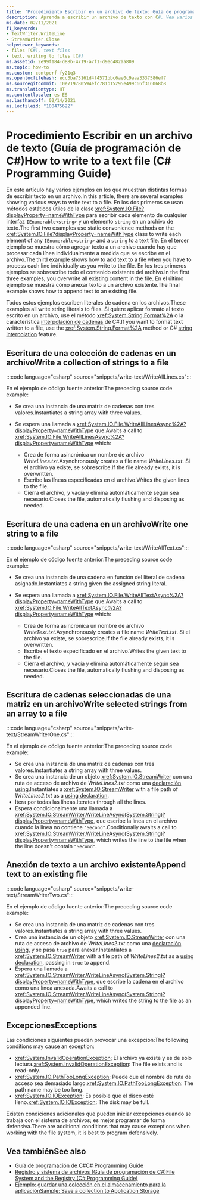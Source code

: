 ```yaml
---
title: 'Procedimiento Escribir en un archivo de texto: Guía de programación de C#'
description: Aprenda a escribir un archivo de texto con C#. Vea varios ejemplos de código y examine los recursos adicionales disponibles.
ms.date: 02/11/2021
f1_keywords:
- TextWriter.WriteLine
- StreamWriter.Close
helpviewer_keywords:
- files [C#], text files
- text, writing to files [C#]
ms.assetid: 2e99f184-d88b-4719-a7f1-d9ec482aa809
ms.topic: how-to
ms.custom: contperf-fy21q3
ms.openlocfilehash: ecc3ba73161d4f4571bbc6ae0c9aaa3337586ef7
ms.sourcegitcommit: 10e719780594efc781b15295e499c66f316068b8
ms.translationtype: HT
ms.contentlocale: es-ES
ms.lasthandoff: 02/14/2021
ms.locfileid: "100475622"
---
```

# <a name="how-to-write-to-a-text-file-c-programming-guide"></a><span data-ttu-id="5a3e9-104">Procedimiento Escribir en un archivo de texto (Guía de programación de C#)</span><span class="sxs-lookup"><span data-stu-id="5a3e9-104">How to write to a text file (C# Programming Guide)</span></span>

<span data-ttu-id="5a3e9-105">En este artículo hay varios ejemplos en los que muestran distintas formas de escribir texto en un archivo.</span><span class="sxs-lookup"><span data-stu-id="5a3e9-105">In this article, there are several examples showing various ways to write text to a file.</span></span> <span data-ttu-id="5a3e9-106">En los dos primeros se usan métodos estáticos útiles de la clase <xref:System.IO.File?displayProperty=nameWithType> para escribir cada elemento de cualquier interfaz `IEnumerable<string>` y un elemento `string` en un archivo de texto.</span><span class="sxs-lookup"><span data-stu-id="5a3e9-106">The first two examples use static convenience methods on the <xref:System.IO.File?displayProperty=nameWithType> class to write each element of any `IEnumerable<string>` and a `string` to a text file.</span></span> <span data-ttu-id="5a3e9-107">En el tercer ejemplo se muestra cómo agregar texto a un archivo cuando hay que procesar cada línea individualmente a medida que se escribe en el archivo.</span><span class="sxs-lookup"><span data-stu-id="5a3e9-107">The third example shows how to add text to a file when you have to process each line individually as you write to the file.</span></span> <span data-ttu-id="5a3e9-108">En los tres primeros ejemplos se sobrescribe todo el contenido existente del archivo.</span><span class="sxs-lookup"><span data-stu-id="5a3e9-108">In the first three examples, you overwrite all existing content in the file.</span></span> <span data-ttu-id="5a3e9-109">En el último ejemplo se muestra cómo anexar texto a un archivo existente.</span><span class="sxs-lookup"><span data-stu-id="5a3e9-109">The final example shows how to append text to an existing file.</span></span>

 <span data-ttu-id="5a3e9-110">Todos estos ejemplos escriben literales de cadena en los archivos.</span><span class="sxs-lookup"><span data-stu-id="5a3e9-110">These examples all write string literals to files.</span></span> <span data-ttu-id="5a3e9-111">Si quiere aplicar formato al texto escrito en un archivo, use el método <xref:System.String.Format%2A> o la característica [interpolación de cadenas](../../language-reference/tokens/interpolated.md) de C#.</span><span class="sxs-lookup"><span data-stu-id="5a3e9-111">If you want to format text written to a file, use the <xref:System.String.Format%2A> method or C# [string interpolation](../../language-reference/tokens/interpolated.md) feature.</span></span>

## <a name="write-a-collection-of-strings-to-a-file"></a><span data-ttu-id="5a3e9-112">Escritura de una colección de cadenas en un archivo</span><span class="sxs-lookup"><span data-stu-id="5a3e9-112">Write a collection of strings to a file</span></span>

:::code language="csharp" source="snippets/write-text/WriteAllLines.cs":::

<span data-ttu-id="5a3e9-113">En el ejemplo de código fuente anterior:</span><span class="sxs-lookup"><span data-stu-id="5a3e9-113">The preceding source code example:</span></span>

- <span data-ttu-id="5a3e9-114">Se crea una instancia de una matriz de cadenas con tres valores.</span><span class="sxs-lookup"><span data-stu-id="5a3e9-114">Instantiates a string array with three values.</span></span>
- <span data-ttu-id="5a3e9-115">Se espera una llamada a <xref:System.IO.File.WriteAllLinesAsync%2A?displayProperty=nameWithType> que:</span><span class="sxs-lookup"><span data-stu-id="5a3e9-115">Awaits a call to <xref:System.IO.File.WriteAllLinesAsync%2A?displayProperty=nameWithType> which:</span></span>

  - <span data-ttu-id="5a3e9-116">Crea de forma asincrónica un nombre de archivo *WriteLines.txt*.</span><span class="sxs-lookup"><span data-stu-id="5a3e9-116">Asynchronously creates a file name *WriteLines.txt*.</span></span> <span data-ttu-id="5a3e9-117">Si el archivo ya existe, se sobrescribe.</span><span class="sxs-lookup"><span data-stu-id="5a3e9-117">If the file already exists, it is overwritten.</span></span>
  - <span data-ttu-id="5a3e9-118">Escribe las líneas especificadas en el archivo.</span><span class="sxs-lookup"><span data-stu-id="5a3e9-118">Writes the given lines to the file.</span></span>
  - <span data-ttu-id="5a3e9-119">Cierra el archivo, y vacía y elimina automáticamente según sea necesario.</span><span class="sxs-lookup"><span data-stu-id="5a3e9-119">Closes the file, automatically flushing and disposing as needed.</span></span>

## <a name="write-one-string-to-a-file"></a><span data-ttu-id="5a3e9-120">Escritura de una cadena en un archivo</span><span class="sxs-lookup"><span data-stu-id="5a3e9-120">Write one string to a file</span></span>

:::code language="csharp" source="snippets/write-text/WriteAllText.cs":::

<span data-ttu-id="5a3e9-121">En el ejemplo de código fuente anterior:</span><span class="sxs-lookup"><span data-stu-id="5a3e9-121">The preceding source code example:</span></span>

- <span data-ttu-id="5a3e9-122">Se crea una instancia de una cadena en función del literal de cadena asignado.</span><span class="sxs-lookup"><span data-stu-id="5a3e9-122">Instantiates a string given the assigned string literal.</span></span>
- <span data-ttu-id="5a3e9-123">Se espera una llamada a <xref:System.IO.File.WriteAllTextAsync%2A?displayProperty=nameWithType> que:</span><span class="sxs-lookup"><span data-stu-id="5a3e9-123">Awaits a call to <xref:System.IO.File.WriteAllTextAsync%2A?displayProperty=nameWithType> which:</span></span>

  - <span data-ttu-id="5a3e9-124">Crea de forma asincrónica un nombre de archivo *WriteText.txt*.</span><span class="sxs-lookup"><span data-stu-id="5a3e9-124">Asynchronously creates a file name *WriteText.txt*.</span></span> <span data-ttu-id="5a3e9-125">Si el archivo ya existe, se sobrescribe.</span><span class="sxs-lookup"><span data-stu-id="5a3e9-125">If the file already exists, it is overwritten.</span></span>
  - <span data-ttu-id="5a3e9-126">Escribe el texto especificado en el archivo.</span><span class="sxs-lookup"><span data-stu-id="5a3e9-126">Writes the given text to the file.</span></span>
  - <span data-ttu-id="5a3e9-127">Cierra el archivo, y vacía y elimina automáticamente según sea necesario.</span><span class="sxs-lookup"><span data-stu-id="5a3e9-127">Closes the file, automatically flushing and disposing as needed.</span></span>

## <a name="write-selected-strings-from-an-array-to-a-file"></a><span data-ttu-id="5a3e9-128">Escritura de cadenas seleccionadas de una matriz en un archivo</span><span class="sxs-lookup"><span data-stu-id="5a3e9-128">Write selected strings from an array to a file</span></span>

:::code language="csharp" source="snippets/write-text/StreamWriterOne.cs":::

<span data-ttu-id="5a3e9-129">En el ejemplo de código fuente anterior:</span><span class="sxs-lookup"><span data-stu-id="5a3e9-129">The preceding source code example:</span></span>

- <span data-ttu-id="5a3e9-130">Se crea una instancia de una matriz de cadenas con tres valores.</span><span class="sxs-lookup"><span data-stu-id="5a3e9-130">Instantiates a string array with three values.</span></span>
- <span data-ttu-id="5a3e9-131">Se crea una instancia de un objeto <xref:System.IO.StreamWriter> con una ruta de acceso de archivo de *WriteLines2.txt* como una [declaración using](../../whats-new/csharp-8.md#using-declarations).</span><span class="sxs-lookup"><span data-stu-id="5a3e9-131">Instantiates a <xref:System.IO.StreamWriter> with a file path of *WriteLines2.txt* as a [using declaration](../../whats-new/csharp-8.md#using-declarations).</span></span>
- <span data-ttu-id="5a3e9-132">Itera por todas las líneas.</span><span class="sxs-lookup"><span data-stu-id="5a3e9-132">Iterates through all the lines.</span></span>
- <span data-ttu-id="5a3e9-133">Espera condicionalmente una llamada a <xref:System.IO.StreamWriter.WriteLineAsync(System.String)?displayProperty=nameWithType>, que escribe la línea en el archivo cuando la línea no contiene `"Second"`.</span><span class="sxs-lookup"><span data-stu-id="5a3e9-133">Conditionally awaits a call to <xref:System.IO.StreamWriter.WriteLineAsync(System.String)?displayProperty=nameWithType>, which writes the line to the file when the line doesn't contain `"Second"`.</span></span>

## <a name="append-text-to-an-existing-file"></a><span data-ttu-id="5a3e9-134">Anexión de texto a un archivo existente</span><span class="sxs-lookup"><span data-stu-id="5a3e9-134">Append text to an existing file</span></span>

:::code language="csharp" source="snippets/write-text/StreamWriterTwo.cs":::

<span data-ttu-id="5a3e9-135">En el ejemplo de código fuente anterior:</span><span class="sxs-lookup"><span data-stu-id="5a3e9-135">The preceding source code example:</span></span>

- <span data-ttu-id="5a3e9-136">Se crea una instancia de una matriz de cadenas con tres valores.</span><span class="sxs-lookup"><span data-stu-id="5a3e9-136">Instantiates a string array with three values.</span></span>
- <span data-ttu-id="5a3e9-137">Crea una instancia de un objeto <xref:System.IO.StreamWriter> con una ruta de acceso de archivo de *WriteLines2.txt* como una [declaración using](../../whats-new/csharp-8.md#using-declarations), y se pasa `true` para anexar.</span><span class="sxs-lookup"><span data-stu-id="5a3e9-137">Instantiates a <xref:System.IO.StreamWriter> with a file path of *WriteLines2.txt* as a [using declaration](../../whats-new/csharp-8.md#using-declarations), passing in `true` to append.</span></span>
- <span data-ttu-id="5a3e9-138">Espera una llamada a <xref:System.IO.StreamWriter.WriteLineAsync(System.String)?displayProperty=nameWithType>, que escribe la cadena en el archivo como una línea anexada.</span><span class="sxs-lookup"><span data-stu-id="5a3e9-138">Awaits a call to <xref:System.IO.StreamWriter.WriteLineAsync(System.String)?displayProperty=nameWithType>, which writes the string to the file as an appended line.</span></span>

## <a name="exceptions"></a><span data-ttu-id="5a3e9-139">Excepciones</span><span class="sxs-lookup"><span data-stu-id="5a3e9-139">Exceptions</span></span>

<span data-ttu-id="5a3e9-140">Las condiciones siguientes pueden provocar una excepción:</span><span class="sxs-lookup"><span data-stu-id="5a3e9-140">The following conditions may cause an exception:</span></span>

- <span data-ttu-id="5a3e9-141"><xref:System.InvalidOperationException>; El archivo ya existe y es de solo lectura.</span><span class="sxs-lookup"><span data-stu-id="5a3e9-141"><xref:System.InvalidOperationException>: The file exists and is read-only.</span></span>
- <span data-ttu-id="5a3e9-142"><xref:System.IO.PathTooLongException>; Puede que el nombre de ruta de acceso sea demasiado largo.</span><span class="sxs-lookup"><span data-stu-id="5a3e9-142"><xref:System.IO.PathTooLongException>: The path name may be too long.</span></span>
- <span data-ttu-id="5a3e9-143"><xref:System.IO.IOException>; Es posible que el disco esté lleno.</span><span class="sxs-lookup"><span data-stu-id="5a3e9-143"><xref:System.IO.IOException>: The disk may be full.</span></span>

<span data-ttu-id="5a3e9-144">Existen condiciones adicionales que pueden iniciar excepciones cuando se trabaja con el sistema de archivos; es mejor programar de forma defensiva.</span><span class="sxs-lookup"><span data-stu-id="5a3e9-144">There are additional conditions that may cause exceptions when working with the file system, it is best to program defensively.</span></span>

## <a name="see-also"></a><span data-ttu-id="5a3e9-145">Vea también</span><span class="sxs-lookup"><span data-stu-id="5a3e9-145">See also</span></span>

- [<span data-ttu-id="5a3e9-146">Guía de programación de C#</span><span class="sxs-lookup"><span data-stu-id="5a3e9-146">C# Programming Guide</span></span>](../index.md)
- [<span data-ttu-id="5a3e9-147">Registro y sistema de archivos (Guía de programación de C#)</span><span class="sxs-lookup"><span data-stu-id="5a3e9-147">File System and the Registry (C# Programming Guide)</span></span>](./index.md)
- [<span data-ttu-id="5a3e9-148">Ejemplo: guardar una colección en el almacenamiento para la aplicación</span><span class="sxs-lookup"><span data-stu-id="5a3e9-148">Sample: Save a collection to Application Storage</span></span>](https://code.msdn.microsoft.com/CSWinStoreAppSaveCollection-bed5d6e6)
